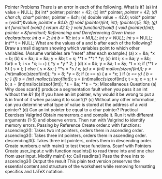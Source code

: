 Pointer Problems
There is an error in each of the following. What is it?
(a) int value = NULL;
(b) int* pointer;
pointer = 42;
(c) int* pointer; *pointer = 42;
(d) char ch; char** pointer; pointer = &ch;
(e) double value = 42.0; void* pointer = (void*)&value; *pointer = 84.0;
(f) void (*pointer)(int, int); (*pointer)(5, 10);
(g) int function1 (void) { return 42.0; }
void function2(void) {
void (*pointer)(int);
pointer = &function1;
Referencing and Dereferencing
Given these declarations:
int a = 2;
int b = 10;
int* x = NULL;
int* y = NULL;
int** s = NULL;
int** t = NULL;
What are the values of a and b after each of the following? Draw a small diagram showing which variables point to which other variables. (Assume variables are "reset" after each example.)
(a) x = &a;
*x = b;
(b) s = &x;
x = &a;
y = &b;
t = s;
**t = **t * *y;
(c) int i;
x = &a;
y = &b;
for(i = 1; i <= *x; i++)
{
*y = *y * 2;
}
(d) x = &b;
y = &a;
t = &y;
*t = x;
if (**t > 5) {
s = t;
}
else {
s = &x;
}
**s = **s / *x;
(e) x = (int*) malloc(sizeof(int));
y = (int*)malloc(sizeof(int));
*x = 8;
*y = 8;
if (x == y) {
a = *x;
}
if (*x == *y) {
b = *y;
}
(f) s = (int**) malloc(sizeof(int*));
s = (int)malloc(sizeof(int));
t = s;
x = s;
t = b;
s = (int)malloc(sizeof(int));
*s = &a;
**s = *x;
Miscellaneous Questions
(a) Why does scanf() produce a segmentation fault when you pass it an int without the &?
(b) If you have an int pointer, why would it be wrong to put a & in front of it when passing it to scanf()?
(c) Without any other information, can you determine what type of value is stored at the address of a void pointer?
(d) Can an int pointer be equal to a char pointer?
Practical Exercises
Valgrind
Obtain memerrors.c and compile it. Run it with different arguments (1-5) and observe errors. Then run with Valgrind to identify memory errors.
Passing by Reference
Create order.c with functions:
ascending2(): Takes two int pointers, orders them in ascending order.
ascending3(): Takes three int pointers, orders them in ascending order.
descending3(): Takes three int pointers, orders them in descending order.
Create numbers.c with main() to test these functions.
Scanf with Pointers
Create user_input.c with function readInts() to read three ints and one char from user input.
Modify main() to:
Call readInts()
Pass the three ints to ascending3()
Output the result
This plain text version preserves the essential content and structure of the worksheet while removing formatting specifics and LaTeX notation.